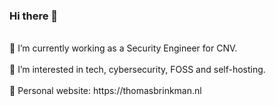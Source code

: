 ### Hi there 👋
</br>
🔭 I’m currently working as a Security Engineer for CNV.
</br>
</br>
👀 I’m interested in tech, cybersecurity, FOSS and self-hosting.
</br>
</br>
🧪 Personal website: https://thomasbrinkman.nl
</br>
